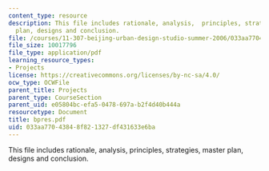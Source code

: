 ```yaml
---
content_type: resource
description: This file includes rationale, analysis,  principles, strategies, master
  plan, designs and conclusion.
file: /courses/11-307-beijing-urban-design-studio-summer-2006/033aa77043848f821327df431633e6ba_bpres.pdf
file_size: 10017796
file_type: application/pdf
learning_resource_types:
- Projects
license: https://creativecommons.org/licenses/by-nc-sa/4.0/
ocw_type: OCWFile
parent_title: Projects
parent_type: CourseSection
parent_uid: e05804bc-efa5-0478-697a-b2f4d40b444a
resourcetype: Document
title: bpres.pdf
uid: 033aa770-4384-8f82-1327-df431633e6ba
---
```

This file includes rationale, analysis,  principles, strategies, master plan, designs and conclusion.